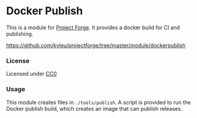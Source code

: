 # Docker Publish

This is a module for [Project Forge](https://projectforge.dev). It provides a docker build for CI and publishing.

https://github.com/kyleu/projectforge/tree/master/module/dockerpublish

### License

Licensed under [CC0](https://creativecommons.org/publicdomain/zero/1.0)

### Usage

This module creates files in `./tools/publish`. 
A script is provided to run the Docker publish build, which creates an image that can publish releases. 
